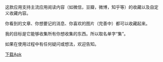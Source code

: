 这款应用支持主流应用阅读内容（如微信，豆瓣，微博，知乎等）的收藏以及自定义收藏内容。

你看到的文章、你想要记的消息、你喜欢的图片（完善中）都可以收藏起来。

我的目标是它能够收集所有你想收集的东西。所以取名单字“集”。

如果在使用过程中有任何疑问或想法，欢迎告知。

[下载Apk](https://github.com/GizFei/Favorite/blob/master/app/build/outputs/apk/debug/app-debug.apk)

